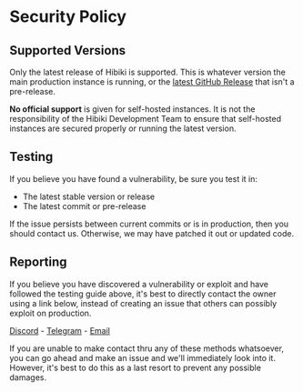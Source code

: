 # Security Policy

## Supported Versions
Only the latest release of Hibiki is supported. This is whatever version the main production instance is running, or the [latest GitHub Release][1] that isn't a pre-release.

**No official support** is given for self-hosted instances. It is not the responsibility of the Hibiki Development Team to ensure that self-hosted instances are secured properly or running the latest version.

## Testing
If you believe you have found a vulnerability, be sure you test it in:
  - The latest stable version or release
  - The latest commit or pre-release

If the issue persists between current commits or is in production, then you should contact us. Otherwise, we may have patched it out or updated code.

## Reporting
If you believe you have discovered a vulnerability or exploit and have followed the testing guide above, it's best to directly contact the owner using a link below, instead of creating an issue that others can possibly exploit on production.

[Discord][2] - [Telegram][3] - [Email][4]

If you are unable to make contact thru any of these methods whatsoever, you can go ahead and make an issue and we'll immediately look into it. However, it's best to do this as a last resort to prevent any possible damages.

[1]: https://github.com/smolespi/Hibiki/releases/latest "Releases"
[2]: https://discord.gg/gZEj4sM "Discord"
[3]: https://t.me/smolespi "Telegram"
[4]: mailto:espi@lesbian.codes "Email"
